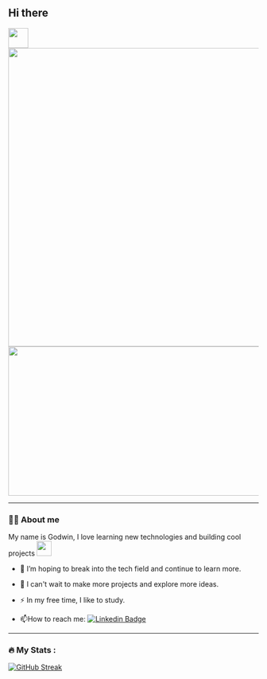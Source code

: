 ## Hi there 


  <img src="https://media.giphy.com/media/hvRJCLFzcasrR4ia7z/giphy.gif" width="40px"/>
</h1>
</div>
<img src="https://media.giphy.com/media/v1.Y2lkPTc5MGI3NjExM202N3JmeGxiM3ZwMHIybXc3bWlqeGR0NGxlcDJueHBmaHR6NWVteSZlcD12MV9pbnRlcm5hbF9naWZfYnlfaWQmY3Q9Zw/L8K62iTDkzGX6/giphy.gif" width="600" color="black" />
<div align="center">
  <img src="/mnt/data/giphy.gif" width="600" height="300"/>
</div>

---

### 👨‍💻 About me
My name is Godwin, I love learning new technologies and building cool projects <img src="https://media.giphy.com/media/WUlplcMpOCEmTGBtBW/giphy.gif" width="30"> 
- :telescope: I’m hoping to break into the tech field and continue to learn more.

- :seedling: I can't wait to make more projects and explore more ideas.

- :zap: In my free time, I like to study.

- :mailbox:How to reach me: [![Linkedin Badge](https://img.shields.io/badge/-blue?style=flat&logo=Linkedin&logoColor=white)](https://www.linkedin.com/in/godwinonah007)


---

### :fire: My Stats :
[![GitHub Streak](https://github-readme-streak-stats.herokuapp.com?user=ckdonah&theme=dark&date_format=j%20M%5B%20Y%5D)](https://git.io/streak-stats)
